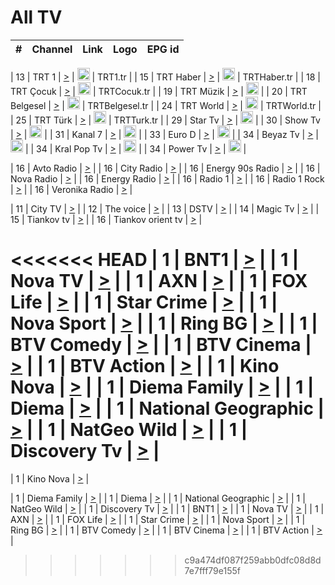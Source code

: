 <h1>All TV</h1>

| #   | Channel        | Link  | Logo | EPG id |
|:---:|:--------------:|:-----:|:----:|:------:|

| 13  | TRT 1            | [>](https://tv-trt1.medya.trt.com.tr/master.m3u8) | <img height="20" src="https://i.imgur.com/j786OLG.png"/> | TRT1.tr |
| 15  | TRT Haber        | [>](https://tv-trthaber.medya.trt.com.tr/master.m3u8) | <img height="20" src="https://i.imgur.com/OVfo8Ab.png"/> | TRTHaber.tr |
| 18  | TRT Çocuk        | [>](https://tv-trtcocuk.medya.trt.com.tr/master.m3u8) | <img height="20" src="https://i.imgur.com/QLFmD6d.png"/> | TRTCocuk.tr |
| 19  | TRT Müzik        | [>](https://tv-trtmuzik.medya.trt.com.tr/master.m3u8) | <img height="20" src="https://i.imgur.com/fIVFCEd.png"/> |
| 20  | TRT Belgesel     | [>](https://tv-trtbelgesel.medya.trt.com.tr/master.m3u8) | <img height="20" src="https://i.imgur.com/MGO87pe.png"/> | TRTBelgesel.tr |
| 24  | TRT World        | [>](https://tv-trtworld.medya.trt.com.tr/master.m3u8) | <img height="20" src="https://i.imgur.com/JEA2xpv.png"/> | TRTWorld.tr |
| 25  | TRT Türk         | [>](https://tv-trtturk.medya.trt.com.tr/master.m3u8) | <img height="20" src="https://i.imgur.com/OSTOQNw.png"/> | TRTTurk.tr |
| 29  | Star Tv   | [>](https://dogus-live.daioncdn.net/startv/startv_360p.m3u8) | <img height="20" src="https://i.imgur.com/IebUZx1.png"/> |
| 30  | Show Tv     | [>](https://ciner-live.daioncdn.net/showtv/showtv.m3u8) | <img height="20" src="https://i.imgur.com/IebUZx1.png"/> |
| 31  | Kanal 7     | [>](https://kanal7-live.daioncdn.net/kanal7/kanal7.m3u8) | <img height="20" src="https://i.imgur.com/IebUZx1.png"/> |
| 33  | Euro D    | [>](https://www.youtube.com/user/KanalD/live) | <img height="20" src="https://i.imgur.com/IebUZx1.png"/> |
| 34  | Beyaz Tv     | [>](https://beyaztv-live.daioncdn.net/beyaztv/beyaztv.m3u8) | <img height="20" src="https://i.imgur.com/IebUZx1.png"/> |
| 34  | Kral Pop Tv     | [>](https://www.youtube.com/watch?v=GuFTuKoXepw) | <img height="20" src="https://i.imgur.com/IebUZx1.png"/> |
| 34  | Power Tv     | [>](https://livetv.powerapp.com.tr/powerTV/powerhd.smil/chunklist.m3u8) | <img height="20" src="https://i.imgur.com/IebUZx1.png"/> |

| 16  | Avto Radio | [>](http://stream.metacast.eu/avtoradio.mp3.m3u) |
| 16  | City Radio | [>](http://stream.metacast.eu/city.aac.m3u) |
| 16  | Energy 90s Radio | [>](http://stream.metacast.eu/energy-90s.m3u) |
| 16  | Nova Radio | [>](http://stream.metacast.eu/nova.aac.m3u) |
| 16  | Energy Radio | [>](http://stream.metacast.eu/nrj.aac.m3u) |
| 16  | Radio 1 | [>](http://stream.metacast.eu/radio1.aac.m3u) |
| 16  | Radio 1 Rock | [>](http://stream.metacast.eu/radio1rock.aac.m3u) |
| 16  | Veronika Radio | [>](http://stream.metacast.eu/veronika.aac.m3u) |

| 11  | City TV | [>](https://tv.city.bg/play/tshls/citytv/index.m3u8) |
| 12  | The voice | [>](https://bss1.neterra.tv/thevoice/thevoice.m3u8) |
| 13  | DSTV | [>](http://46.249.95.140:8081/hls/data.m3u8) |
| 14  | Magic Tv | [>](https://bss1.neterra.tv/magictv/magictv.m3u8) |
| 15  | Tiankov tv | [>](https://streamer103.neterra.tv/tiankov-folk/live.m3u8) |
| 16  | Tiankov orient tv | [>](https://streamer103.neterra.tv/tiankov-orient/live.m3u8) |

<<<<<<< HEAD
| 1 | BNT1 | [>](https://ymkaya.xyz:46624/tv/bnt1/playlist.m3u8?wmsAuthSign=c2VydmVyX3RpbWU9MS8zMC8yMDI1IDE6MzU6MjggUE0maGFzaF92YWx1ZT01aVhCZDVPUE1yaFV0d3hNUXArWTF3PT0mdmFsaWRtaW51dGVzPTYw) |
| 1 | Nova TV | [>](https://ymkaya.xyz:46624/tv/novatv/playlist.m3u8?wmsAuthSign=c2VydmVyX3RpbWU9MS8zMC8yMDI1IDE6MzU6MzkgUE0maGFzaF92YWx1ZT1CcHNDcmJEZWQ3d3RSbnZtdzJFd2FBPT0mdmFsaWRtaW51dGVzPTYw) |
| 1 | AXN | [>](https://ymkaya.xyz:46624/tv/axn/playlist.m3u8?wmsAuthSign=c2VydmVyX3RpbWU9MS8zMC8yMDI1IDE6MzU6NDkgUE0maGFzaF92YWx1ZT1zcXYzS2Y3NE83SnRvb29tbkdPdEtnPT0mdmFsaWRtaW51dGVzPTYw) |
| 1 | FOX Life | [>](https://ymkaya.xyz:46624/tv/foxlife/playlist.m3u8?wmsAuthSign=c2VydmVyX3RpbWU9MS8zMC8yMDI1IDE6MzU6NTkgUE0maGFzaF92YWx1ZT1HZVR3bVBpQU5PRjlPTWhzNW92THd3PT0mdmFsaWRtaW51dGVzPTYw) |
| 1 | Star Crime | [>](https://ymkaya.xyz:46624/tv/foxcrime/playlist.m3u8?wmsAuthSign=c2VydmVyX3RpbWU9MS8zMC8yMDI1IDE6MzY6MDkgUE0maGFzaF92YWx1ZT14TDZMRjk5YmU0YitQWDl2ckdhL09nPT0mdmFsaWRtaW51dGVzPTYw) |
| 1 | Nova Sport | [>](https://ymkaya.xyz:46624/tv/novasport/playlist.m3u8?wmsAuthSign=c2VydmVyX3RpbWU9MS8zMC8yMDI1IDE6MzY6MjAgUE0maGFzaF92YWx1ZT1YVUtaeGtDdVk1L3BzcVVQN1dTWDJRPT0mdmFsaWRtaW51dGVzPTYw) |
| 1 | Ring BG | [>](https://ymkaya.xyz:46624/tv/ringbg/playlist.m3u8?wmsAuthSign=c2VydmVyX3RpbWU9MS8zMC8yMDI1IDE6MzY6MzAgUE0maGFzaF92YWx1ZT1FaU5Id2VQWEp6WTY4elZtWWdDWGlBPT0mdmFsaWRtaW51dGVzPTYw) |
| 1 | BTV Comedy | [>](https://ymkaya.xyz:46624/tv/btvcomedy/playlist.m3u8?wmsAuthSign=c2VydmVyX3RpbWU9MS8zMC8yMDI1IDE6MzY6NDAgUE0maGFzaF92YWx1ZT05cEF2cWY2c1JKRDgwOSs4eVhPR1VRPT0mdmFsaWRtaW51dGVzPTYw) |
| 1 | BTV Cinema | [>](https://ymkaya.xyz:46624/tv/btvcinema/playlist.m3u8?wmsAuthSign=c2VydmVyX3RpbWU9MS8zMC8yMDI1IDE6MzY6NDkgUE0maGFzaF92YWx1ZT1tRW93MEVFd1JOSUVpbGVYMU5FTW13PT0mdmFsaWRtaW51dGVzPTYw) |
| 1 | BTV Action | [>](https://ymkaya.xyz:46624/tv/btvaction/playlist.m3u8?wmsAuthSign=c2VydmVyX3RpbWU9MS8zMC8yMDI1IDE6MzY6NTkgUE0maGFzaF92YWx1ZT0yelQvMmRLZTd3WVJmNVprZUhtUFV3PT0mdmFsaWRtaW51dGVzPTYw) |
| 1 | Kino Nova | [>](https://ymkaya.xyz:46624/tv/kinonova/playlist.m3u8?wmsAuthSign=c2VydmVyX3RpbWU9MS8zMC8yMDI1IDE6Mzc6MDkgUE0maGFzaF92YWx1ZT1KelMxUHk3cy9iSXJGQXBMWmdnV3RRPT0mdmFsaWRtaW51dGVzPTYw) |
| 1 | Diema Family | [>](https://ymkaya.xyz:46624/tv/diemafamily/playlist.m3u8?wmsAuthSign=c2VydmVyX3RpbWU9MS8zMC8yMDI1IDE6Mzc6MjAgUE0maGFzaF92YWx1ZT13Ym0yUmM4NVBpZlJlSEZRRGdxZEhnPT0mdmFsaWRtaW51dGVzPTYw) |
| 1 | Diema | [>](https://ymkaya.xyz:46624/tv/diema/playlist.m3u8?wmsAuthSign=c2VydmVyX3RpbWU9MS8zMC8yMDI1IDE6Mzg6MTUgUE0maGFzaF92YWx1ZT1uZ1NUSjFtSUZWckhuOWNPM0lwSXZnPT0mdmFsaWRtaW51dGVzPTYw) |
| 1 | National Geographic | [>](https://ymkaya.xyz:46624/tv/natgeo/playlist.m3u8?wmsAuthSign=c2VydmVyX3RpbWU9MS8zMC8yMDI1IDE6Mzg6MjUgUE0maGFzaF92YWx1ZT1LU0V1dWhjVFpqbTVabDJBVjkvcTN3PT0mdmFsaWRtaW51dGVzPTYw) |
| 1 | NatGeo Wild | [>](https://ymkaya.xyz:46624/tv/natgeowild/playlist.m3u8?wmsAuthSign=c2VydmVyX3RpbWU9MS8zMC8yMDI1IDE6Mzg6MzUgUE0maGFzaF92YWx1ZT1KRDY1UWJQVXRiMGNRSlhqK2hRUElnPT0mdmFsaWRtaW51dGVzPTYw) |
| 1 | Discovery Tv | [>](https://ymkaya.xyz:46624/tv/discovery/playlist.m3u8?wmsAuthSign=c2VydmVyX3RpbWU9MS8zMC8yMDI1IDE6Mzg6NDUgUE0maGFzaF92YWx1ZT1ZYmlsVTBTT2FRQ0FFTDB0Nkk4VjZnPT0mdmFsaWRtaW51dGVzPTYw) |
=======


| 1 | Kino Nova | [>](https://ymkaya.xyz:11336/tv/kinonova/playlist.m3u8?wmsAuthSign=c2VydmVyX3RpbWU9MS8yLzIwMjUgNDo0MDoyMCBBTSZoYXNoX3ZhbHVlPWlFS1FrWEtMMVRFM3l5YklUWUJQUHc9PSZ2YWxpZG1pbnV0ZXM9NjA=) |

| 1 | Diema Family | [>](https://ymkaya.xyz:11336/tv/diemafamily/playlist.m3u8?wmsAuthSign=c2VydmVyX3RpbWU9MS8yLzIwMjUgNDo0MDozMCBBTSZoYXNoX3ZhbHVlPUVUaTVKTldvZTF5WVVCM0YwL21kaXc9PSZ2YWxpZG1pbnV0ZXM9NjA=) |
| 1 | Diema | [>](https://ymkaya.xyz:11336/tv/diema/playlist.m3u8?wmsAuthSign=c2VydmVyX3RpbWU9MS8yLzIwMjUgNDo0MDo0MCBBTSZoYXNoX3ZhbHVlPVlYMWVJT2NuUjNpUTBsaytEUFFOS2c9PSZ2YWxpZG1pbnV0ZXM9NjA=) |
| 1 | National Geographic | [>](https://ymkaya.xyz:11336/tv/natgeo/playlist.m3u8?wmsAuthSign=c2VydmVyX3RpbWU9MS8yLzIwMjUgNDo0MTo0MSBBTSZoYXNoX3ZhbHVlPTJQTlVmcG5nYWx0M013eUhGRGxnd0E9PSZ2YWxpZG1pbnV0ZXM9NjA=) |
| 1 | NatGeo Wild | [>](https://ymkaya.xyz:11336/tv/natgeowild/playlist.m3u8?wmsAuthSign=c2VydmVyX3RpbWU9MS8yLzIwMjUgNDo0MTo1MSBBTSZoYXNoX3ZhbHVlPVl1OXZaTTliN0hGWEN3eDBYd1duNkE9PSZ2YWxpZG1pbnV0ZXM9NjA=) |
| 1 | Discovery Tv | [>](https://ymkaya.xyz:11336/tv/discovery/playlist.m3u8?wmsAuthSign=c2VydmVyX3RpbWU9MS8yLzIwMjUgNDo0MjowMSBBTSZoYXNoX3ZhbHVlPWtBQmdLNlY2RmQwWElzMVYzSDJyVkE9PSZ2YWxpZG1pbnV0ZXM9NjA=) |
| 1 | BNT1 | [>](https://ymkaya.xyz:11336/tv/bnt1/playlist.m3u8?wmsAuthSign=c2VydmVyX3RpbWU9MS8yLzIwMjUgNDozODozOCBBTSZoYXNoX3ZhbHVlPVVrMVlRQXpJWlhYeUh6ZFVpSC9NMUE9PSZ2YWxpZG1pbnV0ZXM9NjA=) |
| 1 | Nova TV | [>](https://ymkaya.xyz:11336/tv/novatv/playlist.m3u8?wmsAuthSign=c2VydmVyX3RpbWU9MS8yLzIwMjUgNDozODo0OCBBTSZoYXNoX3ZhbHVlPUVxQjh1a0ZzYkVGZU8zZDFGTzdreVE9PSZ2YWxpZG1pbnV0ZXM9NjA=) |
| 1 | AXN | [>](https://ymkaya.xyz:11336/tv/axn/playlist.m3u8?wmsAuthSign=c2VydmVyX3RpbWU9MS8yLzIwMjUgNDozODo1OCBBTSZoYXNoX3ZhbHVlPUpkWStGY1hkNXhaOVpPZ0thQ0FZL3c9PSZ2YWxpZG1pbnV0ZXM9NjA=) |
| 1 | FOX Life | [>](https://ymkaya.xyz:11336/tv/foxlife/playlist.m3u8?wmsAuthSign=c2VydmVyX3RpbWU9MS8yLzIwMjUgNDozOToxMCBBTSZoYXNoX3ZhbHVlPWt1ZDc1T3AzYlZDTjJnSy9TU0xJZlE9PSZ2YWxpZG1pbnV0ZXM9NjA=) |
| 1 | Star Crime | [>](https://ymkaya.xyz:11336/tv/foxcrime/playlist.m3u8?wmsAuthSign=c2VydmVyX3RpbWU9MS8yLzIwMjUgNDozOToyMCBBTSZoYXNoX3ZhbHVlPXIwVU45Nm9FR1l2enNkTG9TanBxbmc9PSZ2YWxpZG1pbnV0ZXM9NjA=) |
| 1 | Nova Sport | [>](https://ymkaya.xyz:11336/tv/novasport/playlist.m3u8?wmsAuthSign=c2VydmVyX3RpbWU9MS8yLzIwMjUgNDozOTozMCBBTSZoYXNoX3ZhbHVlPXlSZ0UxazVaM0xhSmc0NmR4T0c1T2c9PSZ2YWxpZG1pbnV0ZXM9NjA=) |
| 1 | Ring BG | [>](https://ymkaya.xyz:11336/tv/ringbg/playlist.m3u8?wmsAuthSign=c2VydmVyX3RpbWU9MS8yLzIwMjUgNDozOTo0MCBBTSZoYXNoX3ZhbHVlPTR4aUlFNHVUYWN4enY1WkVuOFZma2c9PSZ2YWxpZG1pbnV0ZXM9NjA=) |
| 1 | BTV Comedy | [>](https://ymkaya.xyz:11336/tv/btvcomedy/playlist.m3u8?wmsAuthSign=c2VydmVyX3RpbWU9MS8yLzIwMjUgNDozOTo1MCBBTSZoYXNoX3ZhbHVlPUtrMTJ2RHNTTUU1RFp1ZkVOdXFSK3c9PSZ2YWxpZG1pbnV0ZXM9NjA=) |
| 1 | BTV Cinema | [>](https://ymkaya.xyz:11336/tv/btvcinema/playlist.m3u8?wmsAuthSign=c2VydmVyX3RpbWU9MS8yLzIwMjUgNDozOTo1OSBBTSZoYXNoX3ZhbHVlPTZWcU9FZW56cG1NM1lrYy8xNE5NeHc9PSZ2YWxpZG1pbnV0ZXM9NjA=) |
| 1 | BTV Action | [>](https://ymkaya.xyz:11336/tv/btvaction/playlist.m3u8?wmsAuthSign=c2VydmVyX3RpbWU9MS8yLzIwMjUgNDo0MDoxMCBBTSZoYXNoX3ZhbHVlPUlDd0ErRkZVWThyMVZwR3c2REdGZ3c9PSZ2YWxpZG1pbnV0ZXM9NjA=) |
>>>>>>> c9a474df087f259abb0dfc08d8d7e7fff79e155f

